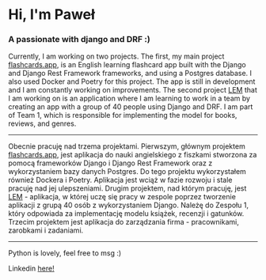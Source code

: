 <h1>Hi, I'm Paweł</h1>
<h3>A passionate with django and DRF :)</h3>

Currently, I am working on two projects. The first, my main project [flashcards.app](https://github.com/kwiats/flashcards-app), is an English learning flashcard app built with the Django and Django Rest Framework frameworks, and using a Postgres database. I also used Docker and Poetry for this project. The app is still in development and I am constantly working on improvements.
The second project [LEM](https://github.com/LemCommunity/lem) that I am working on is an application where I am learning to work in a team by creating an app with a group of 40 people using Django and DRF. I am part of Team 1, which is responsible for implementing the model for books, reviews, and genres.

---

Obecnie pracuję nad trzema projektami. Pierwszym, głównym projektem [flashcards.app](https://github.com/kwiats/flashcards-app), jest aplikacja do nauki angielskiego z fiszkami stworzona za pomocą frameworków Django i Django Rest Framework oraz z wykorzystaniem bazy danych Postgres. Do tego projektu wykorzystałem również Dockera i Poetry. Aplikacja jest wciąż w fazie rozwoju i stale pracuję nad jej ulepszeniami.
Drugim projektem, nad którym pracuję, jest [LEM](https://github.com/LemCommunity/lem) - aplikacja, w której uczę się pracy w zespole poprzez tworzenie aplikacji z grupą 40 osób z wykorzystaniem Django. Należę do Zespołu 1, który odpowiada za implementację modelu książek, recenzji i gatunków.
Trzecim projektem jest aplikacja do zarządzania firma - pracownikami, zarobkami i zadaniami. 

---

Python is lovely, feel free to msg :) 

Linkedin [here!](www.linkedin.com/in/pawel-maciej-kwiatkowski)
